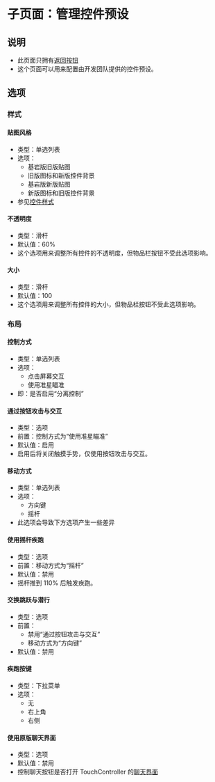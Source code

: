 # 子页面：管理控件预设

## 说明

- 此页面只拥有[返回按钮](../../interface-frame.md#返回)
- 这个页面可以用来配置由开发团队提供的控件预设。

## 选项

### 样式

#### 贴图风格

- 类型：单选列表
- 选项：
  - 基岩版旧版贴图
  - 旧版图标和新版控件背景
  - 基岩版新版贴图
  - 新版图标和旧版控件背景
- 参见[控件样式](../../../../widget/widget-style)

#### 不透明度

- 类型：滑杆
- 默认值：60%
- 这个选项用来调整所有控件的不透明度，但物品栏按钮不受此选项影响。

#### 大小

- 类型：滑杆
- 默认值：100
- 这个选项用来调整所有控件的大小，但物品栏按钮不受此选项影响。

### 布局

#### 控制方式

- 类型：单选列表
- 选项：
  - 点击屏幕交互
  - 使用准星瞄准
- 即：是否启用“分离控制”

#### 通过按钮攻击与交互

- 类型：选项
- 前置：控制方式为“使用准星瞄准”
- 默认值：启用
- 启用后将关闭触摸手势，仅使用按钮攻击与交互。

#### 移动方式

- 类型：单选列表
- 选项：
  - 方向键
  - 摇杆
- 此选项会导致下方选项产生一些差异

#### 使用摇杆疾跑

- 类型：选项
- 前置：移动方式为“摇杆”
- 默认值：禁用
- 摇杆推到 110% 后触发疾跑。

#### 交换跳跃与潜行

- 类型：选项
- 前置：
  - 禁用“通过按钮攻击与交互”
  - 移动方式为“方向键”
- 默认值：禁用

#### 疾跑按键

- 类型：下拉菜单
- 选项：
  - 无
  - 右上角
  - 右侧

#### 使用原版聊天界面

- 类型：选项
- 默认值：禁用
- 控制聊天按钮是否打开 TouchController 的[聊天界面](../../../../gui/chat-screen)
